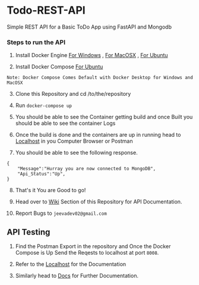 # Todo-REST-API

Simple REST API for a Basic ToDo App using FastAPI and Mongodb

### Steps to run the API

1. Install Docker Engine [For Windows](https://docs.docker.com/desktop/windows/install/) , [For MacOSX](https://docs.docker.com/desktop/mac/install/) , [For Ubuntu](https://docs.docker.com/engine/install/ubuntu/)

2. Install Docker Compose [For Ubuntu](https://docs.docker.com/compose/install/)

```
Note: Docker Compose Comes Default with Docker Desktop for Windows and MacOSX
```

3. Clone this Repository and cd /to/the/repository

4. Run `docker-compose up`

5. You should be able to see the Container getting build and once Built you should be able to see the container Logs

6. Once the build is done and the containers are up in running head to [Localhost](http://127.0.0.1:8008/test) in you Computer Browser or Postman

7. You should be able to see the following response.

```
{
    "Message":"Hurray you are now connected to MongoDB",
    "Api_Status":"Up",
}
```
8. That's it You are Good to go!

9. Head over to [Wiki](https://github.com/Jeevapranesh123/Todo-REST-API/wiki) Section of this Repository for API Documentation.

10. Report Bugs to `jeevadev02@gmail.com`

## API Testing

1. Find the Postman Export in the repository and Once the Docker Compose is Up Send the Reqests to localhost at port `8008`.

2. Refer to the [Localhost](http://127.0.0.1:8008) for the Documentation

3. Similarly head to [Docs](http://127.0.0.1:8008/docs) for Further Documentation.
